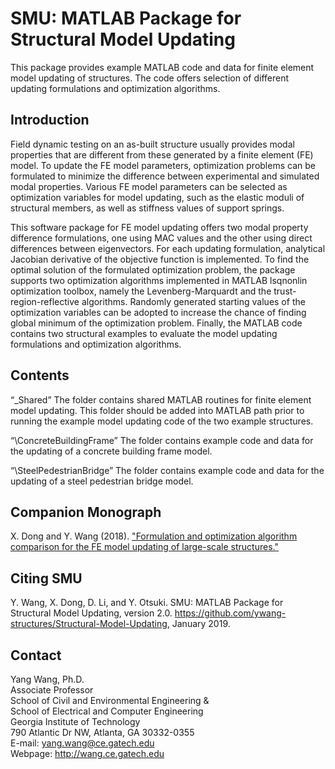 # SMU: MATLAB Package for Structural Model Updating

This package provides example MATLAB code and data for finite element model updating of structures. The code offers selection of different updating formulations and optimization algorithms. 

## Introduction

Field dynamic testing on an as-built structure usually provides modal properties that are different from these generated by a finite element (FE) model. To update the FE model parameters, optimization problems can be formulated to minimize the difference between experimental and simulated modal properties. Various FE model parameters can be selected as optimization variables for model updating, such as the elastic moduli of structural members, as well as stiffness values of support springs.

This software package for FE model updating offers two modal property difference formulations, one using MAC values and the other using direct differences between eigenvectors. For each updating formulation, analytical Jacobian derivative of the objective function is implemented. To find the optimal solution of the formulated optimization problem, the package supports two optimization algorithms implemented in MATLAB lsqnonlin optimization toolbox, namely the Levenberg-Marquardt and the trust-region-reflective algorithms. Randomly generated starting values of the optimization variables can be adopted to increase the chance of finding global minimum of the optimization problem. Finally, the MATLAB code contains two structural examples to evaluate the model updating formulations and optimization algorithms. 


## Contents

 “\_Shared”
The folder contains shared MATLAB routines for finite element model updating. This folder should be added into MATLAB path prior to running the example model updating code of the two example structures.

“\ConcreteBuildingFrame”
The folder contains example code and data for the updating of a concrete building frame model.

“\SteelPedestrianBridge”
The folder contains example code and data for the updating of a steel pedestrian bridge model.

## Companion Monograph
X. Dong and Y. Wang (2018). ["Formulation and optimization algorithm comparison for the FE model updating of large-scale structures."](http://wang.ce.gatech.edu/sites/default/files/docs/Formulation%20and%20Optimization%20Algorithm%20Comparison%20for%20the%20FE%20Model%20Updating%20of%20Large-Scale%20Structures.pdf)

## Citing SMU
Y. Wang, X. Dong, D. Li, and Y. Otsuki. SMU: MATLAB Package for Structural Model Updating, version 2.0. https://github.com/ywang-structures/Structural-Model-Updating, January 2019.

## Contact

Yang Wang, Ph.D.\
Associate Professor\
School of Civil and Environmental Engineering &\
School of Electrical and Computer Engineering\
Georgia Institute of Technology\
790 Atlantic Dr NW, Atlanta, GA 30332-0355\
E-mail: yang.wang@ce.gatech.edu\
Webpage: http://wang.ce.gatech.edu
